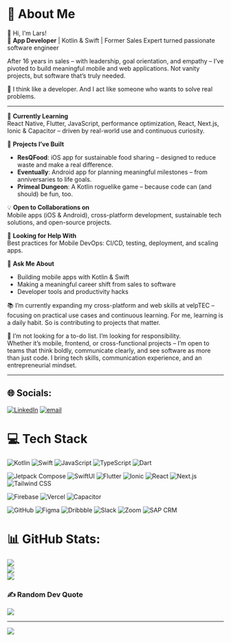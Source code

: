 # 💫 About Me

👋 Hi, I'm Lars!  
📱 **App Developer** | Kotlin & Swift | Former Sales Expert turned passionate software engineer

After 16 years in sales – with leadership, goal orientation, and empathy – I’ve pivoted to build meaningful mobile and web applications. Not vanity projects, but software that’s truly needed.

🧠 I think like a developer. And I act like someone who wants to solve real problems.

---

🌱 **Currently Learning**  
React Native, Flutter, JavaScript, performance optimization, React, Next.js, Ionic & Capacitor – driven by real-world use and continuous curiosity.

🚀 **Projects I’ve Built**  
- **ResQFood**: iOS app for sustainable food sharing – designed to reduce waste and make a real difference.  
- **Eventually**: Android app for planning meaningful milestones – from anniversaries to life goals.  
- **Primeal Dungeon**: A Kotlin roguelike game – because code can (and should) be fun, too.

💡 **Open to Collaborations on**  
Mobile apps (iOS & Android), cross-platform development, sustainable tech solutions, and open-source projects.

🤝 **Looking for Help With**  
Best practices for Mobile DevOps: CI/CD, testing, deployment, and scaling apps.

💬 **Ask Me About**  
- Building mobile apps with Kotlin & Swift  
- Making a meaningful career shift from sales to software  
- Developer tools and productivity hacks

📚 I’m currently expanding my cross-platform and web skills at velpTEC – focusing on practical use cases and continuous learning. For me, learning is a daily habit. So is contributing to projects that matter.

🎯 I’m not looking for a to-do list. I’m looking for responsibility.  
Whether it’s mobile, frontend, or cross-functional projects – I’m open to teams that think boldly, communicate clearly, and see software as more than just code. I bring tech skills, communication experience, and an entrepreneurial mindset.

---

## 🌐 Socials:
[![LinkedIn](https://img.shields.io/badge/LinkedIn-%230077B5.svg?logo=linkedin&logoColor=white)](https://linkedin.com/in/https://www.linkedin.com/in/larsnicodemus/) [![email](https://img.shields.io/badge/Email-D14836?logo=gmail&logoColor=white)](mailto:lars@no-19.net) 

# 💻 Tech Stack

![Kotlin](https://img.shields.io/badge/kotlin-%237F52FF.svg?style=for-the-badge&logo=kotlin&logoColor=white) 
![Swift](https://img.shields.io/badge/swift-F54A2A?style=for-the-badge&logo=swift&logoColor=white) 
![JavaScript](https://img.shields.io/badge/javascript-%23F7DF1E.svg?style=for-the-badge&logo=javascript&logoColor=black)
![TypeScript](https://img.shields.io/badge/typescript-%23007ACC.svg?style=for-the-badge&logo=typescript&logoColor=white)
![Dart](https://img.shields.io/badge/dart-%230175C2.svg?style=for-the-badge&logo=dart&logoColor=white)

![Jetpack Compose](https://img.shields.io/badge/jetpack%20compose-%23000000.svg?style=for-the-badge&logo=android&logoColor=white)
![SwiftUI](https://img.shields.io/badge/swiftUI-%23000000.svg?style=for-the-badge&logo=apple&logoColor=white)
![Flutter](https://img.shields.io/badge/flutter-%2302569B.svg?style=for-the-badge&logo=flutter&logoColor=white)
![Ionic](https://img.shields.io/badge/ionic-%234499E0.svg?style=for-the-badge&logo=ionic&logoColor=white)
![React](https://img.shields.io/badge/react-%2320232A.svg?style=for-the-badge&logo=react&logoColor=61DAFB)
![Next.js](https://img.shields.io/badge/next.js-%23000000.svg?style=for-the-badge&logo=next.js&logoColor=white)
![Tailwind CSS](https://img.shields.io/badge/tailwindcss-%2306B6D4.svg?style=for-the-badge&logo=tailwindcss&logoColor=white)

![Firebase](https://img.shields.io/badge/firebase-%23039BE5.svg?style=for-the-badge&logo=firebase)
![Vercel](https://img.shields.io/badge/vercel-%23000000.svg?style=for-the-badge&logo=vercel&logoColor=white)
![Capacitor](https://img.shields.io/badge/capacitor-%230072B8.svg?style=for-the-badge&logo=capacitor&logoColor=white)

![GitHub](https://img.shields.io/badge/github-%23181717.svg?style=for-the-badge&logo=github&logoColor=white)
![Figma](https://img.shields.io/badge/figma-%23F24E1E.svg?style=for-the-badge&logo=figma&logoColor=white)
![Dribbble](https://img.shields.io/badge/dribbble-EA4C89?style=for-the-badge&logo=dribbble&logoColor=white)
![Slack](https://img.shields.io/badge/slack-%234A154B.svg?style=for-the-badge&logo=slack&logoColor=white)
![Zoom](https://img.shields.io/badge/zoom-%23000000.svg?style=for-the-badge&logo=zoom&logoColor=white)
![SAP CRM](https://img.shields.io/badge/sap%20crm-%23000000.svg?style=for-the-badge&logo=sap&logoColor=white)

# 📊 GitHub Stats:
![](https://github-readme-stats.vercel.app/api?username=LarsNicodemus&theme=dark&hide_border=false&include_all_commits=false&count_private=false)<br/>
![](https://github-readme-streak-stats.herokuapp.com/?user=LarsNicodemus&theme=dark&hide_border=false)<br/>
![](https://github-readme-stats.vercel.app/api/top-langs/?username=LarsNicodemus&theme=dark&hide_border=false&include_all_commits=false&count_private=false&layout=compact)

### ✍️ Random Dev Quote
![](https://quotes-github-readme.vercel.app/api?type=horizontal&theme=radical)

---
[![](https://visitcount.itsvg.in/api?id=LarsNicodemus&icon=0&color=0)](https://visitcount.itsvg.in)

<!-- Proudly created with GPRM ( https://gprm.itsvg.in ) -->
